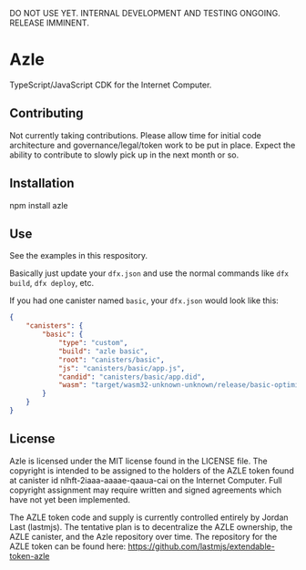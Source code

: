 DO NOT USE YET. INTERNAL DEVELOPMENT AND TESTING ONGOING. RELEASE IMMINENT.

# Azle

TypeScript/JavaScript CDK for the Internet Computer.

## Contributing

Not currently taking contributions. Please allow time for initial code architecture and governance/legal/token work to be put in place. Expect the ability to contribute to slowly pick up in the next month or so.

## Installation

npm install azle

## Use

See the examples in this respository.

Basically just update your `dfx.json` and use the normal commands like `dfx build`, `dfx deploy`, etc.

If you had one canister named `basic`, your `dfx.json` would look like this:

```json
{
    "canisters": {
        "basic": {
            "type": "custom",
            "build": "azle basic",
            "root": "canisters/basic",
            "js": "canisters/basic/app.js",
            "candid": "canisters/basic/app.did",
            "wasm": "target/wasm32-unknown-unknown/release/basic-optimized.wasm"
        }
    }
}
```

## License

Azle is licensed under the MIT license found in the LICENSE file. The copyright is intended to be assigned to the holders of the AZLE token found at canister id nlhft-2iaaa-aaaae-qaaua-cai on the Internet Computer. Full copyright assignment may require written and signed agreements which have not yet been implemented.

The AZLE token code and supply is currently controlled entirely by Jordan Last (lastmjs). The tentative plan is to decentralize the AZLE ownership, the AZLE canister, and the Azle repository over time. The repository for the AZLE token can be found here: https://github.com/lastmjs/extendable-token-azle